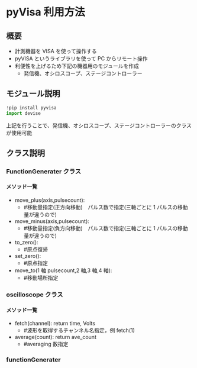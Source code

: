 # pyVisa 利用方法

## 概要

- 計測機器を VISA を使って操作する
- pyVISA というライブラリを使って PC からリモート操作
- 利便性を上げるため下記の機器用のモジュールを作成
  - 発信機、オシロスコープ、ステージコントローラー

## モジュール説明

```python
!pip install pyvisa
import devise
```

上記を行うことで、発信機、オシロスコープ、ステージコントローラーのクラスが使用可能

## クラス説明

### FunctionGenerater クラス

#### メソッド一覧

- move_plus(axis,pulsecount):
  - #移動量指定(正方向移動)　パルス数で指定(三軸ごとに 1 パルスの移動量が違うので)
- move_minus(axis,pulsecount):
  - #移動量指定(負方向移動)　パルス数で指定(三軸ごとに 1 パルスの移動量が違うので)
- to_zero():
  - #原点復帰
- set_zero():
  - #原点指定
- move_to(1 軸 pulsecount,2 軸,3 軸,4 軸):
  - #移動場所指定

### oscilloscope クラス

#### メソッド一覧

- fetch(channel): return time, Volts
  - #波形を取得するチャンネル名指定，例 fetch(1)
- average(count): return ave_count
  - #averaging 数指定

### functionGenerater
